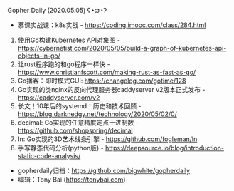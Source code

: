 Gopher Daily (2020.05.05) ʕ◔ϖ◔ʔ

* 慕课实战课：k8s实战 - https://coding.imooc.com/class/284.html

1. 使用Go构建Kubernetes API对象图 - https://cybernetist.com/2020/05/05/build-a-graph-of-kubernetes-api-objects-in-go/
2. 让rust程序跑的和go程序一样快 -  https://www.christianfscott.com/making-rust-as-fast-as-go/
3. Go播客：即时模式GUI: https://changelog.com/gotime/128
4. Go实现的类nginx的反向代理服务器caddyserver v2版本正式发布 - https://caddyserver.com/v2
5. 长文！10年后的systemd：历史和技术回顾 - https://blog.darknedgy.net/technology/2020/05/02/0/
6. decimal: Go实现的任意精度定点十进制数 - https://github.com/shopspring/decimal
7. ln: Go实现的3D艺术线条引擎 - https://github.com/fogleman/ln
8. 手写静态代码分析(python版) - https://deepsource.io/blog/introduction-static-code-analysis/

* gopherdaily归档：https://github.com/bigwhite/gopherdaily
* 编辑：Tony Bai (https://tonybai.com)
